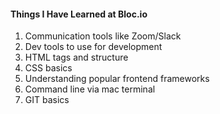 #### Things I Have Learned at Bloc.io

1. Communication tools like Zoom/Slack
1. Dev tools to use for development
1. HTML tags and structure
1. CSS basics
1. Understanding popular frontend frameworks
1. Command line via mac terminal
1. GIT basics
